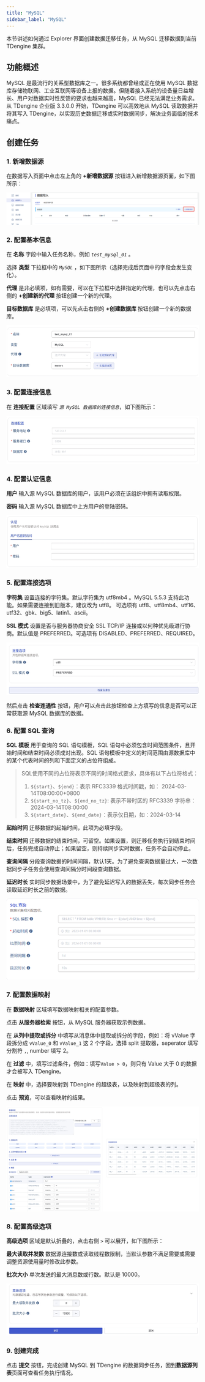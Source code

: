 ```yaml
---
title: "MySQL"
sidebar_label: "MySQL"
---
```


本节讲述如何通过 Explorer 界面创建数据迁移任务，从 MySQL 迁移数据到当前 TDengine 集群。

## 功能概述

MySQL 是最流行的关系型数据库之一。很多系统都曾经或正在使用 MySQL 数据库存储物联网、工业互联网等设备上报的数据。但随着接入系统的设备量日益增长、用户对数据实时性反馈的要求也越来越高，MySQL 已经无法满足业务需求。从 TDengine 企业版 3.3.0.0 开始，TDengine 可以高效地从 MySQL 读取数据并将其写入 TDengine，以实现历史数据迁移或实时数据同步，解决业务面临的技术痛点。

## 创建任务

### 1. 新增数据源

在数据写入页面中点击左上角的 **+新增数据源** 按钮进入新增数据源页面，如下图所示：

![InfluxDB-01zh-EnterDataSourcePage.png](./pic/InfluxDB-01zh-EnterDataSourcePage.png "进入新增数据源页面")

### 2. 配置基本信息

在 **名称** 字段中输入任务名称，例如 *`test_mysql_01`* 。

选择 **类型** 下拉框中的 *`MySQL`* ，如下图所示（选择完成后页面中的字段会发生变化）。

**代理** 是非必填项，如有需要，可以在下拉框中选择指定的代理，也可以先点击右侧的 **+创建新的代理** 按钮创建一个新的代理。

**目标数据库** 是必填项，可以先点击右侧的 **+创建数据库** 按钮创建一个新的数据库。

![mysql-01.png](./pic/mysql-01.png "选择数据源类型为 MySQL")

### 3. 配置连接信息

在 **连接配置** 区域填写 *`源 MySQL 数据库的连接信息`*，如下图所示：

![mysql-02.png](./pic/mysql-02.png "填写源 MySQL数据库的连接信息")

### 4. 配置认证信息

**用户** 输入源 MySQL 数据库的用户，该用户必须在该组织中拥有读取权限。  

**密码** 输入源 MySQL 数据库中上方用户的登陆密码。 

![ mysql-03.png](./pic/mysql-03.png "配置认证信息")  

### 5. 配置连接选项

**字符集** 设置连接的字符集。默认字符集为 utf8mb4 。MySQL 5.5.3 支持此功能。如果需要连接到旧版本，建议改为 utf8。
可选项有 utf8、utf8mb4、utf16、utf32、gbk、big5、latin1、ascii。

**SSL 模式** 设置是否与服务器协商安全 SSL TCP/IP 连接或以何种优先级进行协商。默认值是 PREFERRED。可选项有 DISABLED、PREFERRED、REQUIRED。

![ mysql-04.png](./pic/mysql-04.png "配置连接选项")
  
然后点击 **检查连通性** 按钮，用户可以点击此按钮检查上方填写的信息是否可以正常获取源 MySQL 数据库的数据。

### 6. 配置 SQL 查询

**SQL 模板** 用于查询的 SQL 语句模板，SQL 语句中必须包含时间范围条件，且开始时间和结束时间必须成对出现。SQL 语句模板中定义的时间范围由源数据库中的某个代表时间的列和下面定义的占位符组成。
> SQL使用不同的占位符表示不同的时间格式要求，具体有以下占位符格式：
> 1. `${start}`、`${end}`：表示 RFC3339 格式时间戳，如： 2024-03-14T08:00:00+0800
> 2. `${start_no_tz}`、`${end_no_tz}`: 表示不带时区的 RFC3339 字符串：2024-03-14T08:00:00
> 3. `${start_date}`、`${end_date}`：表示仅日期，如：2024-03-14

**起始时间** 迁移数据的起始时间，此项为必填字段。

**结束时间** 迁移数据的结束时间，可留空。如果设置，则迁移任务执行到结束时间后，任务完成自动停止；如果留空，则持续同步实时数据，任务不会自动停止。

**查询间隔** 分段查询数据的时间间隔，默认1天。为了避免查询数据量过大，一次数据同步子任务会使用查询间隔分时间段查询数据。

**延迟时长** 实时同步数据场景中，为了避免延迟写入的数据丢失，每次同步任务会读取延迟时长之前的数据。

![ mysql-05.png](./pic/mysql-05.png "配置数据采集") 

### 7. 配置数据映射

在 **数据映射** 区域填写数据映射相关的配置参数。

点击 **从服务器检索** 按钮，从 MySQL 服务器获取示例数据。

在 **从列中提取或拆分** 中填写从消息体中提取或拆分的字段，例如：将 vValue 字段拆分成 `vValue_0` 和 `vValue_1` 这 2 个字段，选择 split 提取器，seperator 填写分割符 `,`, number 填写 2。

在 **过滤** 中，填写过滤条件，例如：填写`Value > 0`，则只有 Value 大于 0 的数据才会被写入 TDengine。

在 **映射** 中，选择要映射到 TDengine 的超级表，以及映射到超级表的列。

点击 **预览**，可以查看映射的结果。

![mysql-06.png](pic/mysql-06.png)

### 8. 配置高级选项

**高级选项** 区域是默认折叠的，点击右侧 `>` 可以展开，如下图所示：

**最大读取并发数** 数据源连接数或读取线程数限制，当默认参数不满足需要或需要调整资源使用量时修改此参数。

**批次大小** 单次发送的最大消息数或行数。默认是 10000。

![mysql-07.png](pic/mysql-07.png)

### 9. 创建完成

点击 **提交** 按钮，完成创建  MySQL 到 TDengine 的数据同步任务，回到**数据源列表**页面可查看任务执行情况。
